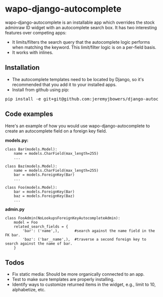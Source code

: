 wapo-django-autocomplete
========================
wapo-django-autocomplete is an installable app which overrides the stock adminraw ID widget with an autocomplete search box. It has two interesting features over competing apps:

* It limits/filters the search query that the autocomplete logic performs when matching the keyword. This limit/filter logic is on a per-field basis.
* It works with inlines.

Installation
-------
* The autocomplete templates need to be located by Django, so it's recommended that you add it to your installed apps.
* Install from github using pip:

<pre>pip install -e git+git@github.com:jeremyjbowers/django-autocomplete.git#egg=autocomplete</pre>

Code examples
-----
Here's an example of how you would use wapo-django-autocomplete to create an autocomplete field on a foreign key field.

**models.py:**
    
    class Bar(models.Model):
        name = models.CharField(max_length=255)
        ...
        
    class Baz(models.Model):
        name = models.CharField(max_length=255)
        bar = models.ForeignKey(Bar)
        ...
        
    class Foo(models.Model):
        bar = models.ForeignKey(Bar)
        baz = models.ForeignKey(Baz)
        ...

**admin.py**
    
    class FooAdmin(NoLookupsForeignKeyAutocompleteAdmin):
        model = Foo
        related_search_fields = {
            'bar': ('name',),       #search against the name field in the FK bar.
            'baz': ('bar__name',),  #traverse a second foreign key to search against the name of bar.
        }

Todos
-----
* Fix static media: Should be more organically connected to an app.
* Test to make sure templates are properly installing.
* Identify ways to customize returned items in the widget, e.g., limit to 10, alphabetize, etc.